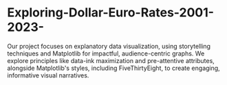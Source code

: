 # Exploring-Dollar-Euro-Rates-2001-2023-
Our project focuses on explanatory data visualization, using storytelling techniques and Matplotlib for impactful, audience-centric graphs. We explore principles like data-ink maximization and pre-attentive attributes, alongside Matplotlib's styles, including FiveThirtyEight, to create engaging, informative visual narratives.

